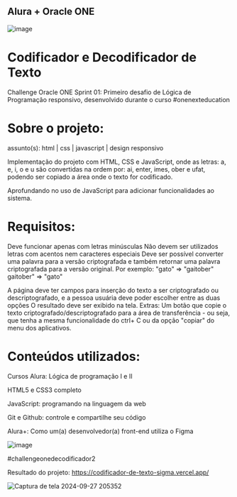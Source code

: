 ## Alura + Oracle ONE                                                                                         

![image](https://github.com/user-attachments/assets/c9e445d1-df42-4395-ab21-8b71339f8f08)


# Codificador e Decodificador de Texto
Challenge Oracle ONE Sprint 01: Primeiro desafio de Lógica de Programação responsivo, desenvolvido durante o curso #onenexteducation

# Sobre o projeto:
assunto(s): html | css | javascript | design responsivo

Implementação do projeto com HTML, CSS e JavaScript, onde as letras: a, e, i, o e u são convertidas na ordem por: ai, enter, imes, ober e ufat, podendo ser copiado a área onde o texto for codificado.

Aprofundando no uso de JavaScript para adicionar funcionalidades ao sistema.

# Requisitos:
Deve funcionar apenas com letras minúsculas
Não devem ser utilizados letras com acentos nem caracteres especiais
Deve ser possível converter uma palavra para a versão criptografada e também retornar uma palavra criptografada para a versão original.
Por exemplo: "gato" => "gaitober" gaitober" => "gato"

A página deve ter campos para inserção do texto a ser criptografado ou descriptografado, e a pessoa usuária deve poder escolher entre as duas opções O resultado deve ser exibido na tela. Extras:
Um botão que copie o texto criptografado/descriptografado para a área de transferência - ou seja, que tenha a mesma funcionalidade do ctrl+ C ou da opção "copiar" do menu dos aplicativos.

# Conteúdos utilizados:
Cursos Alura:
Lógica de programação I e II

HTML5 e CSS3 completo

JavaScript: programando na linguagem da web

Git e Github: controle e compartilhe seu código

Alura+: Como um(a) desenvolvedor(a) front-end utiliza o Figma


![image](https://github.com/user-attachments/assets/beac886f-259a-485a-97dc-d754b6044240)


#challengeonedecodificador2

Resultado do projeto:
https://codificador-de-texto-sigma.vercel.app/

![Captura de tela 2024-09-27 205352](https://github.com/user-attachments/assets/d6c2fdab-6a20-4bc3-b53d-5b750af59583)

